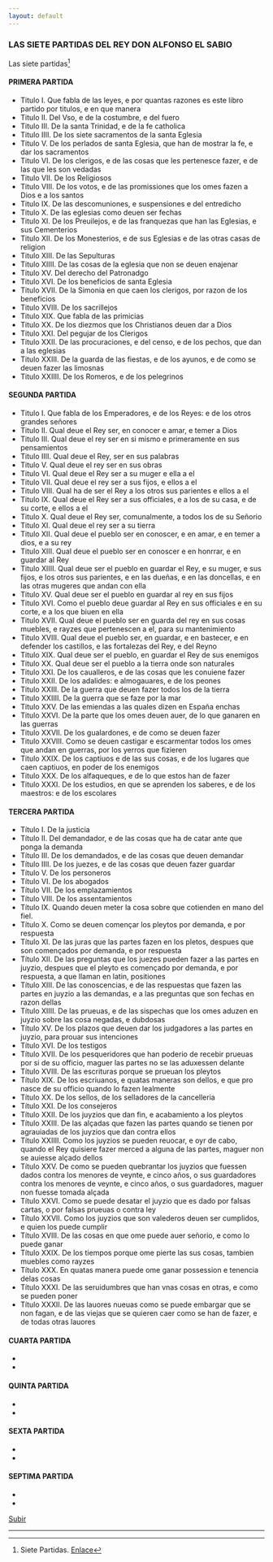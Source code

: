 ```yaml
---
layout: default
---
```

### LAS SIETE PARTIDAS DEL REY DON ALFONSO EL SABIO
Las siete partidas[^1]

#### PRIMERA PARTIDA

- Titulo I. Que fabla de las leyes, e por quantas razones es este libro partido por titulos, e en que manera  
- Titulo II. Del Vso, e de la costumbre, e del fuero
- Titulo III. De la santa Trinidad, e de la fe catholica
- Titulo IIII. De los siete sacramentos de la santa Eglesia  
- Titulo V. De los perlados de santa Eglesia, que han de mostrar la fe, e dar los sacramentos
- Titulo VI. De los clerigos, e de las cosas que les pertenesce fazer, e de las que les son vedadas
- Titulo VII. De los Religiosos
- Titulo VIII. De los votos, e de las promissiones que los omes fazen a Dios e a los santos
- Titulo IX. De las descomuniones, e suspensiones e del entredicho
- Titulo X. De las eglesias como deuen ser fechas
- Titulo XI. De los Preuilejos, e de las franquezas que han las Eglesias, e sus Cementerios
- Titulo XII. De los Monesterios, e de sus Eglesias e de las otras casas de religion
- Titulo XIII. De las Sepulturas
- Titulo XIIII. De las cosas de la eglesia que non se deuen enajenar
- Titulo XV. Del derecho del Patronadgo
- Titulo XVI. De los beneficios de santa Eglesia
- Titulo XVII. De la Simonia en que caen los clerigos, por razon de los beneficios
- Titulo XVIII. De los sacrillejos
- Titulo XIX. Que fabla de las primicias
- Titulo XX. De los diezmos que los Christianos deuen dar a Dios 
- Titulo XXI. Del pegujar de los Clerigos 
- Titulo XXII. De las procuraciones, e del censo, e de los pechos, que dan a las eglesias 
- Titulo XXIII. De la guarda de las fiestas, e de los ayunos, e de como se deuen fazer las limosnas 
- Titulo XXIIII. De los Romeros, e de los pelegrinos 

#### SEGUNDA PARTIDA 

- Titulo I. Que fabla de los Emperadores, e de los Reyes: e de los otros grandes señores 
- Titulo II. Qual deue el Rey ser, en conocer e amar, e temer a Dios 
- Titulo III. Qual deue el rey ser en si mismo e primeramente en sus pensamientos 
- Titulo IIII. Qual deue el Rey, ser en sus palabras 
- Titulo V. Qual deue el rey ser en sus obras 
- Titulo VI. Qual deue el Rey ser a su muger e ella a el 
- Titulo VII. Qual deue el rey ser a sus fijos, e ellos a el 
- Titulo VIII. Qual ha de ser el Rey a los otros sus parientes e ellos a el 
- Titulo IX. Qual deue el Rey ser a sus officiales, e a los de su casa, e de su corte, e ellos a el 
- Titulo X. Qual deue el Rey ser, comunalmente, a todos los de su Señorio 
- Titulo XI. Qual deue el rey ser a su tierra
- Titulo XII. Qual deue el pueblo ser en conoscer, e en amar, e en temer a dios, e a su rey 
- Titulo XIII. Qual deue el pueblo ser en conoscer e en honrrar, e en guardar al Rey 
- Titulo XIIII. Qual deue ser el pueblo en guardar el Rey, e su muger, e sus fijos, e los otros sus parientes, e en las dueñas, e en las doncellas, e en las otras mugeres que andan con ella 
- Titulo XV. Qual deue ser el pueblo en guardar al rey en sus fijos 
- Titulo XVI. Como el pueblo deue guardar al Rey en sus officiales e en su corte, e a los que biuen en ella 
- Titulo XVII. Qual deue el pueblo ser en guarda del rey en sus cosas muebles, e rayzes que pertenescen a el, para su mantenimiento
- Titulo XVIII. Qual deue el pueblo ser, en guardar, e en bastecer, e en defender los castillos, e las fortalezas del Rey, e del Reyno 
- Titulo XIX. Qual deue ser el pueblo, en guardar el Rey de sus enemigos 
- Titulo XX. Qual deue ser el pueblo a la tierra onde son naturales 
- Titulo XXI. De los caualleros, e de las cosas que les conuiene fazer 
- Titulo XXII. De los adalides: e almogauares, e de los peones 
- Titulo XXIII. De la guerra que deuen fazer todos los de la tierra
- Titulo XXIIII. De la guerra que se faze por la mar
- Titulo XXV. De las emiendas a las quales dizen en España enchas 
- Titulo XXVI. De la parte que los omes deuen auer, de lo que ganaren en las guerras 
- Titulo XXVII. De los gualardones, e de como se deuen fazer 
- Titulo XXVIII. Como se deuen castigar e escarmentar todos los omes que andan en guerras, por los yerros que fizieren 
- Titulo XXIX. De los captiuos e de las sus cosas, e de los lugares que caen captiuos, en poder de los enemigos 
- Titulo XXX. De los alfaqueques, e de lo que estos han de fazer 
- Titulo XXXI. De los estudios, en que se aprenden los saberes, e de los maestros: e de los escolares 


#### TERCERA PARTIDA

- Título I. De la justicia 
- Título II. Del demandador, e de las cosas que ha de catar ante que ponga la demanda
- Título III. De los demandados, e de las cosas que deuen demandar
- Título IIII. De los juezes, e de las cosas que deuen fazer guardar 
- Título V. De los personeros  
- Título VI. De los abogados
- Título VII. De los emplazamientos
- Título VIII. De los assentamientos
- Título IX. Quando deuen meter la cosa sobre que cotienden en mano del fiel.
- Título X. Como se deuen començar los pleytos por demanda, e por respuesta
- Título XI. De las juras que las partes fazen en los pletos, despues que son començados por demanda, e por respuesta
- Título XII. De las preguntas que los juezes pueden fazer a las partes en juyzio, despues que el pleyto es començado por demanda, e por respuesta, a que llaman en latin, positiones
- Título XIII. De las conoscencias, e de las respuestas que fazen las partes en juyzio a las demandas, e a las preguntas que son fechas en razon dellas
- Título XIIII. De las prueuas, e de las sispechas que los omes aduzen en juyzio sobre las cosa negadas, e dubdosas
- Título XV. De los plazos que deuen dar los judgadores a las partes en juyzio, para prouar sus intenciones
- Título XVI. De los testigos
- Título XVII. De los pesqueridores que han poderio de recebir prueuas por si de su officio, maguer las partes no se las aduxessen delante
- Título XVIII. De las escrituras porque se prueuan los pleytos
- Título XIX. De los escriuanos, e quatas maneras son dellos, e que pro nasce de su officio quando lo fazen lealmente
- Título XX. De los sellos, de los selladores de la cancelleria
- Título XXI. De los consejeros
- Título XXII. De los juyzios que dan fin, e acabamiento a los pleytos
- Título XXIII. De las alçadas que fazen las partes quando se tienen por agrauiadas de los juyzios que dan contra ellos 
- Título XXIIII. Como los juyzios se pueden reuocar, e oyr de cabo, quando el Rey quisiere fazer merced a alguna de las partes, maguer non se auiesse alçado dellos
- Título XXV. De como se pueden quebrantar los juyzios que fuessen dados contra los menores de veynte, e cinco años, o sus guardadores contra los menores de veynte, e cinco años, o sus guardadores, maguer non fuesse tomada alçada
- Título XXVI. Como se puede desatar el juyzio que es dado por falsas cartas, o por falsas prueuas o contra ley
- Título XXVII. Como los juyzios que son valederos deuen ser cumplidos, e quien los puede cumplir
- Título XVIII. De las cosas en que ome puede auer señorio, e como lo puede ganar
- Título XXIX. De los tiempos porque ome pierte las sus cosas, tambien muebles como rayzes
- Título XXX. En quatas manera puede ome ganar possession e tenencia delas cosas
- Título XXXI. De las seruidumbres que han vnas cosas en otras, e como se pueden poner
- Título XXXII. De las lauores nueuas como se puede embargar que se non fagan, e de las viejas que se quieren caer como se han de fazer, e de todas otras lauores 


#### CUARTA PARTIDA

-
-

#### QUINTA PARTIDA

-
-

#### SEXTA PARTIDA

-
-

#### SEPTIMA PARTIDA

-
-


[Subir](#Top)

---

[^1]: Siete Partidas. [Enlace](https://www.boe.es/biblioteca_juridica/publicacion.php?id=PUB-LH-2011-60)

